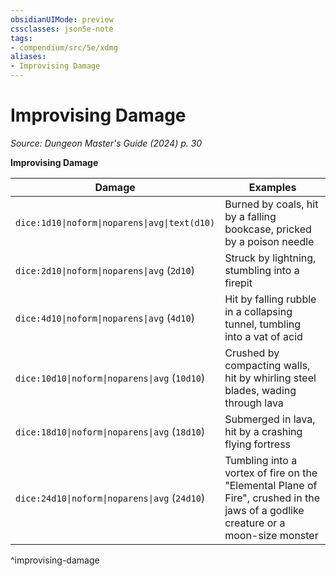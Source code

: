 ```yaml
---
obsidianUIMode: preview
cssclasses: json5e-note
tags:
- compendium/src/5e/xdmg
aliases:
- Improvising Damage
---
```

# Improvising Damage
*Source: Dungeon Master's Guide (2024) p. 30* 

**Improvising Damage**

| Damage | Examples |
|--------|----------|
| `dice:1d10\|noform\|noparens\|avg\|text(d10)` | Burned by coals, hit by a falling bookcase, pricked by a poison needle |
| `dice:2d10\|noform\|noparens\|avg` (`2d10`) | Struck by lightning, stumbling into a firepit |
| `dice:4d10\|noform\|noparens\|avg` (`4d10`) | Hit by falling rubble in a collapsing tunnel, tumbling into a vat of acid |
| `dice:10d10\|noform\|noparens\|avg` (`10d10`) | Crushed by compacting walls, hit by whirling steel blades, wading through lava |
| `dice:18d10\|noform\|noparens\|avg` (`18d10`) | Submerged in lava, hit by a crashing flying fortress |
| `dice:24d10\|noform\|noparens\|avg` (`24d10`) | Tumbling into a vortex of fire on the "Elemental Plane of Fire", crushed in the jaws of a godlike creature or a moon-size monster |
^improvising-damage